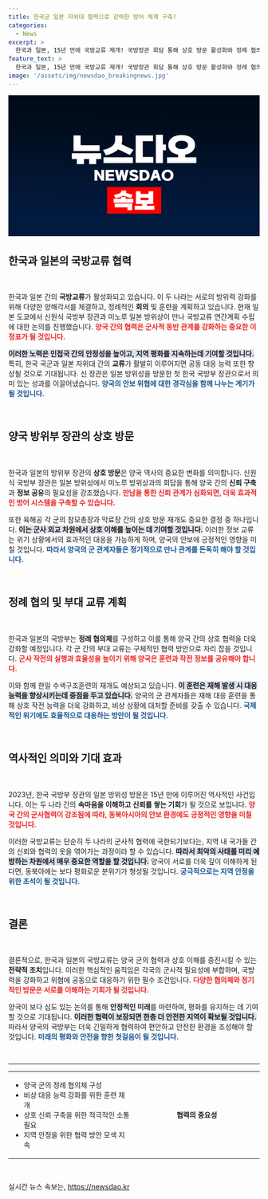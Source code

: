 ```yaml
---
title: 한국군 일본 자위대 협력으로 강력한 방어 체계 구축!
categories:
  - News
excerpt: >
  한국과 일본, 15년 만에 국방교류 재개! 국방장관 회담 통해 상호 방문 활성화와 정례 협의체 구성 결정. 한일 협력이 새로운 전환점을 맞이합니다. 클릭해 자세한 내용을 확인하세요!
feature_text: >
  한국과 일본, 15년 만에 국방교류 재개! 국방장관 회담 통해 상호 방문 활성화와 정례 협의체 구성 결정. 한일 협력이 새로운 전환점을 맞이합니다. 클릭해 자세한 내용을 확인하세요!
image: '/assets/img/newsdao_breakingnews.jpg'
---
```


<p><img src="/assets/img/newsdao_breakingnews.jpg" alt="bookingtag 속보" /></p>

<h2 data-ke-size="size26">한국과 일본의 국방교류 협력</h2>

<p data-ke-size="size16">&nbsp;</p>

<p>한국과 일본 간의 <b>국방교류</b>가 활성화되고 있습니다. 이 두 나라는 서로의 방위력 강화를 위해 다양한 양해각서를 체결하고, 정례적인 <b>회의</b> 및 훈련을 계획하고 있습니다. 현재 일본 도쿄에서 신원식 국방부 장관과 미노루 일본 방위상이 만나 국방교류 연간계획 수립에 대한 논의를 진행했습니다. <b><span style="color: #ee2323;">양국 간의 협력은 군사적 동반 관계를 강화하는 중요한 이정표가 될 것입니다.</span></b></p>

<p><b><span style="background-color: #21538527;">이러한 노력은 인접국 간의 안정성을 높이고, 지역 평화를 지속하는데 기여할 것입니다.</span></b> 특히, 한국 국군과 일본 자위대 간의 <b>교류</b>가 활발히 이루어지면 공동 대응 능력 또한 향상될 것으로 기대됩니다. 신 장관은 일본 방위성을 방문한 첫 한국 국방부 장관으로서 의미 있는 성과를 이끌어냈습니다. <b><span style="color: #1a5490;">양국의 안보 위협에 대한 경각심을 함께 나누는 계기가 될 것입니다.</span></b></p>

<p data-ke-size="size16">&nbsp;</p>

<h2 data-ke-size="size26">양국 방위부 장관의 상호 방문</h2>

<p data-ke-size="size16">&nbsp;</p>

<p>한국과 일본의 방위부 장관의 <b>상호 방문</b>은 양국 역사의 중요한 변화를 의미합니다. 신원식 국방부 장관은 일본 방위성에서 미노루 방위상과의 회담을 통해 양국 간의 <b>신뢰 구축</b>과 <b>정보 공유</b>의 필요성을 강조했습니다. <b><span style="color: #ee2323;">만남을 통한 신뢰 관계가 심화되면, 더욱 효과적인 방어 시스템을 구축할 수 있습니다.</span></b></p>

<p>또한 육해공 각 군의 참모총장과 막료장 간의 상호 방문 재개도 중요한 결정 중 하나입니다. <b><span style="background-color: #21538527;">이는 군사 외교 차원에서 상호 이해를 높이는 데 기여할 것입니다.</span></b> 이러한 정보 교류는 위기 상황에서의 효과적인 대응을 가능하게 하며, 양국의 안보에 긍정적인 영향을 미칠 것입니다. <b><span style="color: #1a5490;">따라서 양국의 군 관계자들은 정기적으로 만나 관계를 돈독히 해야 할 것입니다.</span></b></p>

<p data-ke-size="size16">&nbsp;</p>

<h2 data-ke-size="size26">정례 협의 및 부대 교류 계획</h2>

<p data-ke-size="size16">&nbsp;</p>

<p>한국과 일본의 국방부는 <b>정례 협의체</b>를 구성하고 이를 통해 양국 간의 상호 협력을 더욱 강화할 예정입니다. 각 군 간의 부대 교류는 구체적인 협력 방안으로 자리 잡을 것입니다. <b><span style="color: #ee2323;">군사 작전의 실행과 효율성을 높이기 위해 양국은 훈련과 작전 정보를 공유해야 합니다.</span></b></p>

<p>이와 함께 한일 수색구조훈련의 재개도 예상되고 있습니다. <b><span style="background-color: #21538527;">이 훈련은 재해 발생 시 대응 능력을 향상시키는데 중점을 두고 있습니다.</span></b> 양국의 군 관계자들은 재해 대응 훈련을 통해 상호 작전 능력을 더욱 강화하고, 비상 상황에 대처할 준비를 갖출 수 있습니다. <b><span style="color: #1a5490;">국제적인 위기에도 효율적으로 대응하는 방안이 될 것입니다.</span></b></p>

<p data-ke-size="size16">&nbsp;</p>

<h2 data-ke-size="size26">역사적인 의미와 기대 효과</h2>

<p data-ke-size="size16">&nbsp;</p>

<p>2023년, 한국 국방부 장관의 일본 방위성 방문은 15년 만에 이루어진 역사적인 사건입니다. 이는 두 나라 간의 <b>속마음을 이해하고 신뢰를 쌓는 기회</b>가 될 것으로 보입니다. <b><span style="color: #ee2323;">양국 간의 군사협력이 강조됨에 따라, 동북아시아의 안보 환경에도 긍정적인 영향을 미칠 것입니다.</span></b></p>

<p>이러한 국방교류는 단순히 두 나라의 군사적 협력에 국한되기보다는, 지역 내 국가들 간의 신뢰와 협력의 옷을 엮어가는 과정이라 할 수 있습니다. <b><span style="background-color: #21538527;">따라서 최악의 사태를 미리 예방하는 차원에서 매우 중요한 역할을 할 것입니다.</span></b> 양국이 서로를 더욱 깊이 이해하게 된다면, 동북아에는 보다 평화로운 분위기가 형성될 것입니다. <b><span style="color: #1a5490;">궁극적으로는 지역 안정을 위한 초석이 될 것입니다.</span></b></p>

<p data-ke-size="size16">&nbsp;</p>

<h2 data-ke-size="size26">결론</h2>

<p data-ke-size="size16">&nbsp;</p>

<p>결론적으로, 한국과 일본의 국방교류는 양국 군의 협력과 상호 이해를 증진시킬 수 있는 <b>전략적 조치</b>입니다. 이러한 핵심적인 움직임은 각국의 군사적 필요성에 부합하며, 국방력을 강화하고 위협에 공동으로 대응하기 위한 필수 조건입니다. <b><span style="color: #ee2323;">다양한 협의체와 정기적인 방문은 서로를 이해하는 기회가 될 것입니다.</span></b></p>

<p>양국이 보다 심도 있는 논의를 통해 <b>안정적인 미래</b>를 마련하여, 평화를 유지하는 데 기여할 것으로 기대됩니다. <b><span style="background-color: #21538527;">이러한 협력이 보장되면 한층 더 안전한 지역이 확보될 것입니다.</span></b> 따라서 양국의 국방부는 더욱 긴밀하게 협력하여 편안하고 안전한 환경을 조성해야 할 것입니다. <b><span style="color: #1a5490;">미래의 평화와 안전을 향한 첫걸음이 될 것입니다.</span></b></p>

<p data-ke-size="size16">&nbsp;</p>

<hr/>

<table style="width: 100%;border-collapse: collapse;">
    <tbody>
        <tr>
            <td style="vertical-align: top; width: 50%; height: 25px;">
                <ul>
                    <li>양국 군의 정례 협의체 구성</li>
                    <li>비상 대응 능력 강화를 위한 훈련 재개</li>
                    <li>상호 신뢰 구축을 위한 적극적인 소통 필요</li>
                    <li>지역 안정을 위한 협력 방안 모색 지속</li>
                </ul>
            </td>
            <td style="text-align: center; height: 17px;">
                <b>협력의 중요성</b>
            </td>
        </tr>
    </tbody>
</table>

<p data-ke-size="size16">&nbsp;</p>
실시간 뉴스 속보는, <a href="https://newsdao.kr" rel="dofollow">https://newsdao.kr</a>


